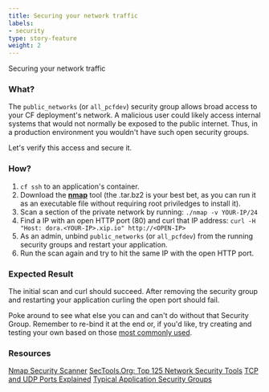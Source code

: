 ```yaml
---
title: Securing your network traffic
labels:
- security
type: story-feature
weight: 2
---
```


Securing your network traffic
### What?
The `public_networks` (or `all_pcfdev`) security group allows broad access to your CF deployment's network.  A malicious user could likely access internal systems that would not normally be exposed to the public internet. Thus, in a production environment you wouldn't have such open security groups.

Let's verify this access and secure it.

### How?
1. `cf ssh` to an application's container.
1. Download the **[nmap](https://nmap.org/download.html)** tool (the .tar.bz2 is your best bet, as you can run it as an executable file without requiring root priviledges to install it).
1. Scan a section of the private network by running:
`./nmap -v YOUR-IP/24`
1.  Find a IP with an open HTTP port (80) and curl that IP address:
`curl -H "Host: dora.<YOUR-IP>.xip.io" http://<OPEN-IP>`
1. As an admin, unbind `public_networks` (or `all_pcfdev`) from the running security groups and restart your application.
1. Run the scan again and try to hit the same IP with the open HTTP port.

### Expected Result
The initial scan and curl should succeed. After removing the security group and restarting your application curling the open port should fail.

Poke around to see what else you can and can't do without that Security Group. Remember to re-bind it at the end or, if you'd like, try creating and testing your own based on those [most commonly used](https://docs.cloudfoundry.org/adminguide/app-sec-groups.html#typical-groups).

### Resources
[Nmap Security Scanner](https://nmap.org/) 
[SecTools.Org: Top 125 Network Security Tools](http://sectools.org/)
[TCP and UDP Ports Explained](https://www.bleepingcomputer.com/tutorials/tcp-and-udp-ports-explained/)
[Typical Application Security Groups](https://docs.cloudfoundry.org/adminguide/app-sec-groups.html#typical-groups)